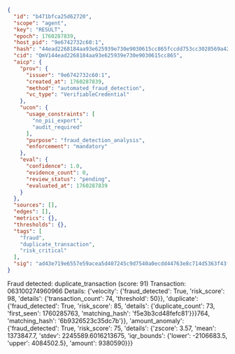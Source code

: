 ```json
{
  "id": "b471bfca25d62720",
  "scope": "agent",
  "key": "RESULT",
  "epoch": 1760287839,
  "host_pid": "9e6742732c60:1",
  "hash": "44ead2268184aa93e625939e730e9030615cc865fccdd753cc3028569a42adde",
  "cid": "QmV144ead2268184aa93e625939e730e9030615cc865",
  "aicp": {
    "prov": {
      "issuer": "9e6742732c60:1",
      "created_at": 1760287839,
      "method": "automated_fraud_detection",
      "vc_type": "VerifiableCredential"
    },
    "ucon": {
      "usage_constraints": [
        "no_pii_export",
        "audit_required"
      ],
      "purpose": "fraud_detection_analysis",
      "enforcement": "mandatory"
    },
    "eval": {
      "confidence": 1.0,
      "evidence_count": 0,
      "review_status": "pending",
      "evaluated_at": 1760287839
    }
  },
  "sources": [],
  "edges": [],
  "metrics": {},
  "thresholds": {},
  "tags": [
    "fraud",
    "duplicate_transaction",
    "risk_critical"
  ],
  "sig": "ad43e719e6557e59acea5d407245c9d7540a0ecdd44763e8c714d5363f43f26d"
}
```

Fraud detected: duplicate_transaction (score: 91)
Transaction: 063100274960966
Details: {'velocity': {'fraud_detected': True, 'risk_score': 98, 'details': {'transaction_count': 74, 'threshold': 50}}, 'duplicate': {'fraud_detected': True, 'risk_score': 85, 'details': {'duplicate_count': 73, 'first_seen': 1760285763, 'matching_hash': 'f5e3b3cd48fefc81'}}}764, 'matching_hash': '6b9326523c35dc7b'}}, 'amount_anomaly': {'fraud_detected': True, 'risk_score': 75, 'details': {'zscore': 3.57, 'mean': 1373847.7, 'stdev': 2245589.6016213675, 'iqr_bounds': {'lower': -2106683.5, 'upper': 4084502.5}, 'amount': 9380590}}}